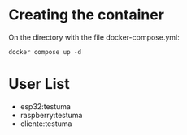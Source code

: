 # Creating the container

On the directory with the file docker-compose.yml:

```
docker compose up -d
```

# User List

- esp32:testuma
- raspberry:testuma
- cliente:testuma